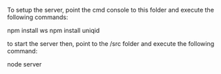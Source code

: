 To setup the server, point the cmd console to this folder and execute the following commands:

npm install ws
npm install uniqid

to start the server then, point to the /src folder and execute the following command:

node server
